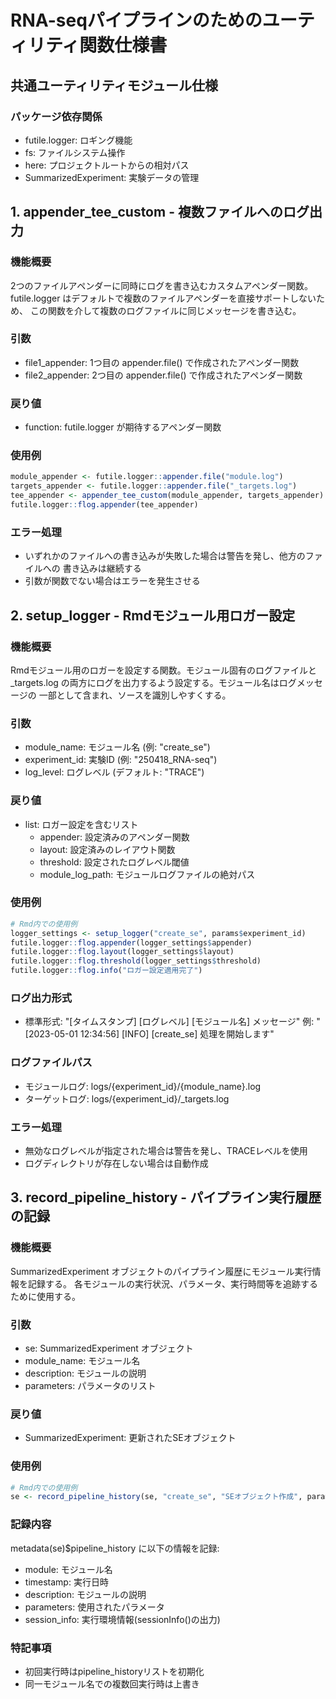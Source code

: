 # RNA-seqパイプラインのためのユーティリティ関数仕様書

## 共通ユーティリティモジュール仕様

### パッケージ依存関係
- futile.logger: ロギング機能
- fs: ファイルシステム操作
- here: プロジェクトルートからの相対パス
- SummarizedExperiment: 実験データの管理

## 1. appender_tee_custom - 複数ファイルへのログ出力

### 機能概要
2つのファイルアペンダーに同時にログを書き込むカスタムアペンダー関数。
futile.logger はデフォルトで複数のファイルアペンダーを直接サポートしないため、
この関数を介して複数のログファイルに同じメッセージを書き込む。

### 引数
- file1_appender: 1つ目の appender.file() で作成されたアペンダー関数
- file2_appender: 2つ目の appender.file() で作成されたアペンダー関数

### 戻り値
- function: futile.logger が期待するアペンダー関数

### 使用例
```r
module_appender <- futile.logger::appender.file("module.log")
targets_appender <- futile.logger::appender.file("_targets.log")
tee_appender <- appender_tee_custom(module_appender, targets_appender)
futile.logger::flog.appender(tee_appender)
```

### エラー処理
- いずれかのファイルへの書き込みが失敗した場合は警告を発し、他方のファイルへの
  書き込みは継続する
- 引数が関数でない場合はエラーを発生させる

## 2. setup_logger - Rmdモジュール用ロガー設定

### 機能概要
Rmdモジュール用のロガーを設定する関数。モジュール固有のログファイルと
_targets.log の両方にログを出力するよう設定する。モジュール名はログメッセージの
一部として含まれ、ソースを識別しやすくする。

### 引数
- module_name: モジュール名 (例: "create_se")
- experiment_id: 実験ID (例: "250418_RNA-seq")
- log_level: ログレベル (デフォルト: "TRACE")

### 戻り値
- list: ロガー設定を含むリスト
  - appender: 設定済みのアペンダー関数
  - layout: 設定済みのレイアウト関数
  - threshold: 設定されたログレベル閾値
  - module_log_path: モジュールログファイルの絶対パス

### 使用例
```r
# Rmd内での使用例
logger_settings <- setup_logger("create_se", params$experiment_id)
futile.logger::flog.appender(logger_settings$appender)
futile.logger::flog.layout(logger_settings$layout)
futile.logger::flog.threshold(logger_settings$threshold)
futile.logger::flog.info("ロガー設定適用完了")
```

### ログ出力形式
- 標準形式: "[タイムスタンプ] [ログレベル] [モジュール名] メッセージ"
  例: "[2023-05-01 12:34:56] [INFO] [create_se] 処理を開始します"

### ログファイルパス
- モジュールログ: logs/{experiment_id}/{module_name}.log
- ターゲットログ: logs/{experiment_id}/_targets.log

### エラー処理
- 無効なログレベルが指定された場合は警告を発し、TRACEレベルを使用
- ログディレクトリが存在しない場合は自動作成

## 3. record_pipeline_history - パイプライン実行履歴の記録

### 機能概要
SummarizedExperiment オブジェクトのパイプライン履歴にモジュール実行情報を記録する。
各モジュールの実行状況、パラメータ、実行時間等を追跡するために使用する。

### 引数
- se: SummarizedExperiment オブジェクト
- module_name: モジュール名
- description: モジュールの説明
- parameters: パラメータのリスト

### 戻り値
- SummarizedExperiment: 更新されたSEオブジェクト

### 使用例
```r
# Rmd内での使用例
se <- record_pipeline_history(se, "create_se", "SEオブジェクト作成", params)
```

### 記録内容
metadata(se)$pipeline_history に以下の情報を記録:
- module: モジュール名
- timestamp: 実行日時
- description: モジュールの説明
- parameters: 使用されたパラメータ
- session_info: 実行環境情報(sessionInfo()の出力)

### 特記事項
- 初回実行時はpipeline_historyリストを初期化
- 同一モジュール名での複数回実行時は上書き 
